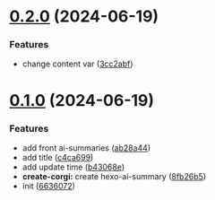 # [0.2.0](https://github.com/tardis-ksh/hexo-ai-summaries/compare/v0.1.0...v0.2.0) (2024-06-19)


### Features

* change content var ([3cc2abf](https://github.com/tardis-ksh/hexo-ai-summaries/commit/3cc2abf19bd5acffee007754aaebf3c6d2c43beb))



# [0.1.0](https://github.com/tardis-ksh/hexo-ai-summaries/compare/8fb26b5d9fa2c22eff73eb450edf4cc51decc01b...v0.1.0) (2024-06-19)


### Features

* add front ai-summaries ([ab28a44](https://github.com/tardis-ksh/hexo-ai-summaries/commit/ab28a44bf0c473b6c7016762b0985b649401e61e))
* add title ([c4ca699](https://github.com/tardis-ksh/hexo-ai-summaries/commit/c4ca699972bb1e3a6564751d7eed1257279ec3e5))
* add update time ([b43068e](https://github.com/tardis-ksh/hexo-ai-summaries/commit/b43068e5c4e9d084458f8f5ecca412e374826d71))
* **create-corgi:** create hexo-ai-summary ([8fb26b5](https://github.com/tardis-ksh/hexo-ai-summaries/commit/8fb26b5d9fa2c22eff73eb450edf4cc51decc01b))
* init ([6636072](https://github.com/tardis-ksh/hexo-ai-summaries/commit/663607295eb3befeb15d0cbffc6291c4347b5c3f))



